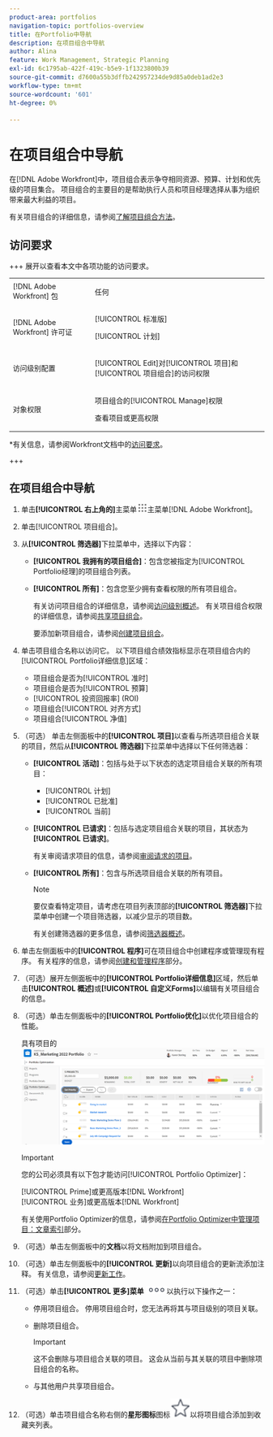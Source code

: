 ```yaml
---
product-area: portfolios
navigation-topic: portfolios-overview
title: 在Portfolio中导航
description: 在项目组合中导航
author: Alina
feature: Work Management, Strategic Planning
exl-id: 6c1795ab-422f-419c-b5e9-1f1323800b39
source-git-commit: d7600a55b3dffb242957234de9d85a0deb1ad2e3
workflow-type: tm+mt
source-wordcount: '601'
ht-degree: 0%

---
```


# 在项目组合中导航

<!--Audited: 08/2025-->

<!--
<p data-mc-conditions="QuicksilverOrClassic.Draft mode">(NOTE: This article will need to be further revised and maybe merged into Understanding Portfolios?! (other?!).)</p>
-->

在[!DNL Adobe Workfront]中，项目组合表示争夺相同资源、预算、计划和优先级的项目集合。 项目组合的主要目的是帮助执行人员和项目经理选择从事为组织带来最大利益的项目。

有关项目组合的详细信息，请参阅[了解项目组合方法](../../../manage-work/portfolios/portfolios-overview/portfolio-overview.md)。

## 访问要求


+++ 展开以查看本文中各项功能的访问要求。 

<table style="table-layout:auto"> 
 <col> 
 <col> 
 <tbody> 
  <tr> 
   <td role="rowheader">[!DNL Adobe Workfront] 包</td> 
   <td> <p>任何</p> </td> 
  </tr> 
  <tr> 
   <td role="rowheader">[!DNL Adobe Workfront] 许可证</td> 
   <td> <p>[!UICONTROL 标准版] </p>
   <p>[!UICONTROL 计划] </p> </td> 
  </tr> 
  <tr> 
   <td role="rowheader">访问级别配置</td> 
   <td> <p>[!UICONTROL Edit]对[!UICONTROL 项目]和[!UICONTROL 项目组合]的访问权限</p>  </td> 
  </tr> 
  <tr> 
   <td role="rowheader">对象权限</td> 
   <td> <p>项目组合的[!UICONTROL Manage]权限</p> <p>查看项目或更高权限</p>  </td> 
  </tr> 
 </tbody> 
</table>

*有关信息，请参阅Workfront文档中的[访问要求](/help/quicksilver/administration-and-setup/add-users/access-levels-and-object-permissions/access-level-requirements-in-documentation.md)。

+++

<!--Old:

<table style="table-layout:auto"> 
 <col> 
 <col> 
 <tbody> 
  <tr> 
   <td role="rowheader">[!DNL Adobe Workfront] plan</td> 
   <td> <p>Any </p> </td> 
  </tr> 
  <tr> 
   <td role="rowheader">[!DNL Adobe Workfront] license*</td> 
   <td> <p>New: [!UICONTROL Standard] </p>
   <p>Current: [!UICONTROL Plan] </p> </td> 
  </tr> 
  <tr> 
   <td role="rowheader">Access level configurations</td> 
   <td> <p>[!UICONTROL Edit] access to Projects and Portfolios</p>  </td> 
  </tr> 
  <tr> 
   <td role="rowheader">Object permissions</td> 
   <td> <p>[!UICONTROL Manage] permissions to the portfolio</p> <p>View or higher permissions to the projects</p>  </td> 
  </tr> 
 </tbody> 
</table>

*For information, see [Access requirements in Workfront documentation](/help/quicksilver/administration-and-setup/add-users/access-levels-and-object-permissions/access-level-requirements-in-documentation.md).-->

## 在项目组合中导航

1. 单击&#x200B;**[!UICONTROL 右上角的]**&#x200B;主菜单![图标](assets/main-menu-icon.png)主菜单[!DNL Adobe Workfront]。

1. 单击[!UICONTROL 项目组合]。
1. 从&#x200B;**[!UICONTROL 筛选器]**&#x200B;下拉菜单中，选择以下内容：

   * **[!UICONTROL 我拥有的项目组合]**：包含您被指定为[!UICONTROL Portfolio经理]的项目组合列表。
   * **[!UICONTROL 所有]**：包含您至少拥有查看权限的所有项目组合。

     有关访问项目组合的详细信息，请参阅[访问级别概述](../../../administration-and-setup/add-users/access-levels-and-object-permissions/access-levels-overview.md)。
有关项目组合权限的详细信息，请参阅[共享项目组合](../../../workfront-basics/grant-and-request-access-to-objects/share-a-portfolio.md)。

     要添加新项目组合，请参阅[创建项目组合](../../../manage-work/portfolios/create-and-manage-portfolios/create-portfolios.md)。

1. 单击项目组合名称以访问它。
以下项目组合绩效指标显示在项目组合内的[!UICONTROL Portfolio详细信息]区域：

   * 项目组合是否为[!UICONTROL 准时]
   * 项目组合是否为[!UICONTROL 预算]
   * [!UICONTROL 投资回报率] (ROI)
   * 项目组合[!UICONTROL 对齐方式]
   * 项目组合[!UICONTROL 净值]

1. （可选）   单击左侧面板中的&#x200B;**[!UICONTROL 项目]**&#x200B;以查看与所选项目组合关联的项目，然后从&#x200B;**[!UICONTROL 筛选器]**&#x200B;下拉菜单中选择以下任何筛选器：

   * **[!UICONTROL 活动]**：包括与处于以下状态的选定项目组合关联的所有项目：

      * [!UICONTROL 计划]
      * [!UICONTROL 已批准]
      * [!UICONTROL 当前]
   * **[!UICONTROL 已请求]**：包括与选定项目组合关联的项目，其状态为&#x200B;**[!UICONTROL 已请求]**。

     有关审阅请求项目的信息，请参阅[审阅请求的项目](../../../manage-work/portfolios/create-and-manage-portfolios/review-requested-projects.md)。

   * **[!UICONTROL 所有]**：包含与所选项目组合关联的所有项目。

     >[!NOTE]
     >
     >要仅查看特定项目，请考虑在项目列表顶部的&#x200B;**[!UICONTROL 筛选器]**&#x200B;下拉菜单中创建一个项目筛选器，以减少显示的项目数。

     有关创建筛选器的更多信息，请参阅[筛选器概述](../../../reports-and-dashboards/reports/reporting-elements/filters-overview.md)。


1. 单击左侧面板中的&#x200B;**[!UICONTROL 程序]**&#x200B;可在项目组合中创建程序或管理现有程序。
有关程序的信息，请参阅[创建和管理程序](../../../manage-work/portfolios/create-and-manage-programs/create-and-manage-programs.md)部分。

1. （可选）展开左侧面板中的&#x200B;**[!UICONTROL Portfolio详细信息]**&#x200B;区域，然后单击&#x200B;**[!UICONTROL 概述]**&#x200B;或&#x200B;**[!UICONTROL 自定义Forms]**&#x200B;以编辑有关项目组合的信息。

1. （可选）单击左侧面板中的&#x200B;**[!UICONTROL Portfolio优化]**&#x200B;以优化项目组合的性能。

   具有项目的![Portfolio优化器](assets/portfolio-optimizer-with-projects-nwe-350x89.png)

   >[!IMPORTANT]
   >
   >您的公司必须具有以下包才能访问[!UICONTROL Portfolio Optimizer]：
   >
   >[!UICONTROL Prime]或更高版本[!DNL Workfront]\
   >[!UICONTROL 业务]或更高版本[!DNL Workfront]

   有关使用Portfolio Optimizer的信息，请参阅[在Portfolio Optimizer中管理项目：文章索引](../../../manage-work/portfolios/portfolio-optimizer/manage-projects-in-portfolio-optimizer.md)部分。

1. （可选）单击左侧面板中的&#x200B;**文档**&#x200B;以将文档附加到项目组合。
1. （可选）单击左侧面板中的&#x200B;**[!UICONTROL 更新]**&#x200B;以向项目组合的更新流添加注释。 有关信息，请参阅[更新工作](../../../workfront-basics/updating-work-items-and-viewing-updates/update-work.md)。
1. （可选）单击&#x200B;**[!UICONTROL 更多]菜单** ![更多菜单](assets/qs-more-icon-on-an-object.png)以执行以下操作之一：

   * 停用项目组合。 停用项目组合时，您无法再将其与项目级别的项目关联。
   * 删除项目组合。

     >[!IMPORTANT]
     >
     >这不会删除与项目组合关联的项目。 这会从当前与其关联的项目中删除项目组合的名称。

   * 与其他用户共享项目组合。

1. （可选）单击项目组合名称右侧的&#x200B;**星形图标**&#x200B;图标![星形图标](assets/qs-star-icon-favorites-39x38.png)以将项目组合添加到收藏夹列表。
